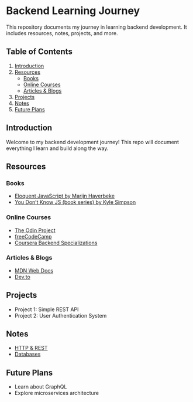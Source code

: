 # Backend Learning Journey

This repository documents my journey in learning backend development. It includes resources, notes, projects, and more.

## Table of Contents

1. [Introduction](#introduction)
2. [Resources](#resources)
   - [Books](#books)
   - [Online Courses](#online-courses)
   - [Articles & Blogs](#articles--blogs)
3. [Projects](#projects)
4. [Notes](#notes)
5. [Future Plans](#future-plans)

## Introduction
Welcome to my backend development journey! This repo will document everything I learn and build along the way.

## Resources

### Books
- [Eloquent JavaScript by Marijn Haverbeke](https://eloquentjavascript.net/)
- [You Don’t Know JS (book series) by Kyle Simpson](https://github.com/getify/You-Dont-Know-JS)

### Online Courses
- [The Odin Project](https://www.theodinproject.com/)
- [freeCodeCamp](https://www.freecodecamp.org/)
- [Coursera Backend Specializations](https://www.coursera.org/)

### Articles & Blogs
- [MDN Web Docs](https://developer.mozilla.org/en-US/)
- [Dev.to](https://dev.to/)

## Projects
- Project 1: Simple REST API
- Project 2: User Authentication System

## Notes
- [HTTP & REST](notes/http_rest.md)
- [Databases](notes/databases.md)

## Future Plans
- Learn about GraphQL
- Explore microservices architecture
